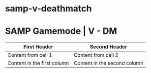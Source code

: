 # samp-v-deathmatch

# SAMP Gamemode | V - DM

First Header | Second Header
------------ | -------------
Content from cell 1 | Content from cell 2
Content in the first column | Content in the second column
